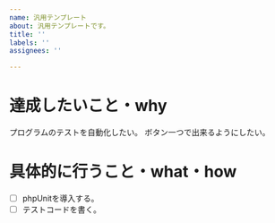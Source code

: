 ```yaml
---
name: 汎用テンプレート
about: 汎用テンプレートです。
title: ''
labels: ''
assignees: ''

---
```


# 達成したいこと・why
プログラムのテストを自動化したい。
ボタン一つで出来るようにしたい。

# 具体的に行うこと・what・how
- [ ] phpUnitを導入する。
- [ ] テストコードを書く。
